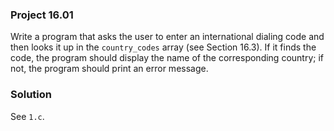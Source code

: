 ### Project 16.01

Write a program that asks the user to enter an international dialing code and
then looks it up in the `country_codes` array (see Section 16.3). If it finds
the code, the program should display the name of the corresponding country; if
not, the program should print an error message.

### Solution

See `1.c`.
